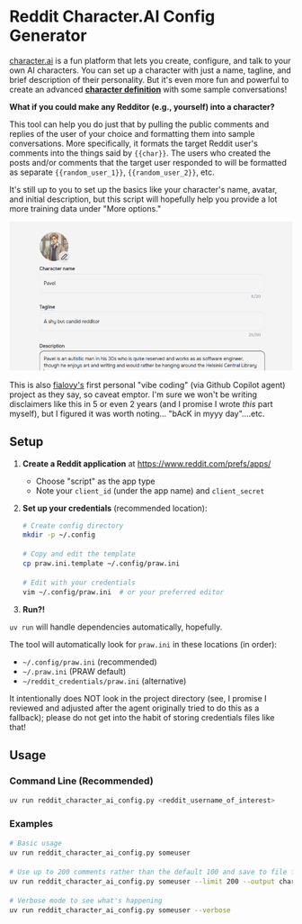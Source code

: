 # Reddit Character.AI Config Generator

[character.ai](https://character.ai/) is a fun platform that lets you create, configure, and talk to your own AI characters. You can set up
a character with just a name, tagline, and brief description of their personality. But it's even more fun and powerful to create an advanced
**[character definition](https://book.character.ai/character-book/character-attributes/definition)** with some sample conversations!


**What if you could make any Redditor (e.g., yourself) into a character?**

This tool can help you do just that by pulling the public comments and replies of the user of your choice and formatting them into
sample conversations. More specifically, it formats the target Reddit user's comments into the things said by `{{char}}`.
The users who created the posts and/or comments that the target user responded to will be formatted as separate
`{{random_user_1}}`, `{{random_user_2}}`, etc.

It's still up to you to set up the basics like your character's name, avatar, and initial description, but this script
will hopefully help you provide a lot more training data under "More options."


![Basics](images/pavel.png)



This is also [fialovy's](https://github.com/fialovy) first personal "vibe coding" (via Github Copilot agent) project as they say,
so caveat emptor. I'm sure we won't be writing disclaimers like this in 5 or even 2 years (and I promise I wrote
_this_ part myself), but I figured it was worth noting... "bAcK in myyy day"....etc.



## Setup

1. **Create a Reddit application** at https://www.reddit.com/prefs/apps/
   - Choose "script" as the app type
   - Note your `client_id` (under the app name) and `client_secret`

2. **Set up your credentials** (recommended location):
   ```bash
   # Create config directory
   mkdir -p ~/.config
   
   # Copy and edit the template
   cp praw.ini.template ~/.config/praw.ini
   
   # Edit with your credentials
   vim ~/.config/praw.ini  # or your preferred editor
   ```

3. **Run?!**

`uv run` will handle dependencies automatically, hopefully.

The tool will automatically look for `praw.ini` in these locations (in order):
- `~/.config/praw.ini` (recommended)
- `~/.praw.ini` (PRAW default)
- `~/reddit_credentials/praw.ini` (alternative)

It intentionally does NOT look in the project directory (see, I promise I reviewed and adjusted after the agent originally tried to do this as a fallback);
please do not get into the habit of storing credentials files like that! 

## Usage

### Command Line (Recommended)
```bash
uv run reddit_character_ai_config.py <reddit_username_of_interest>
```

### Examples
```bash
# Basic usage
uv run reddit_character_ai_config.py someuser

# Use up to 200 comments rather than the default 100 and save to file for easy pasting into character.ai's "Definition" field under "More options"
uv run reddit_character_ai_config.py someuser --limit 200 --output character_def.txt

# Verbose mode to see what's happening
uv run reddit_character_ai_config.py someuser --verbose
```


